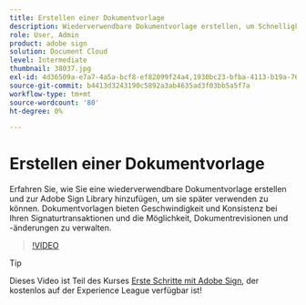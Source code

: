 ```yaml
---
title: Erstellen einer Dokumentvorlage
description: Wiederverwendbare Dokumentvorlage erstellen, um Schnelligkeit und Konsistenz zu gewährleisten
role: User, Admin
product: adobe sign
solution: Document Cloud
level: Intermediate
thumbnail: 38037.jpg
exl-id: 4d36509a-e7a7-4a5a-bcf8-ef82099f24a4,1930bc23-bfba-4113-b19a-76634667bda3
source-git-commit: b4413d3243190c5892a3ab4635ad3f03bb5a5f7a
workflow-type: tm+mt
source-wordcount: '80'
ht-degree: 0%

---
```


# Erstellen einer Dokumentvorlage

Erfahren Sie, wie Sie eine wiederverwendbare Dokumentvorlage erstellen und zur Adobe Sign Library hinzufügen, um sie später verwenden zu können. Dokumentvorlagen bieten Geschwindigkeit und Konsistenz bei Ihren Signaturtransaktionen und die Möglichkeit, Dokumentrevisionen und -änderungen zu verwalten.

>[!VIDEO](https://video.tv.adobe.com/v/38037?hidetitle=true)

>[!TIP]
>
>Dieses Video ist Teil des Kurses [Erste Schritte mit Adobe Sign](https://experienceleague.adobe.com/?recommended=Sign-U-1-2020.1), der kostenlos auf der Experience League verfügbar ist!
